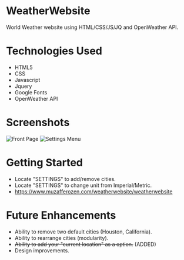 # WeatherWebsite
World Weather website using HTML/CSS/JS/JQ and OpenWeather API.

# Technologies Used
- HTML5
- CSS
- Javascript
- Jquery
- Google Fonts
- OpenWeather API

# Screenshots
![Front Page](https://i.imgur.com/UmvNy6b_d.webp?maxwidth=760&fidelity=grand)
![Settings Menu](https://i.imgur.com/jhW4bB0_d.webp?maxwidth=760&fidelity=grand)

# Getting Started
- Locate "SETTINGS" to add/remove cities.
- Locate "SETTINGS" to change unit from Imperial/Metric.
- https://www.muzafferozen.com/weatherwebsite/weatherwebsite

# Future Enhancements
- Ability to remove two default cities (Houston, California).
- Ability to rearrange cities (modularity).
- ~~Ability to add your "current location" as a option.~~ (ADDED)
- Design improvements.
